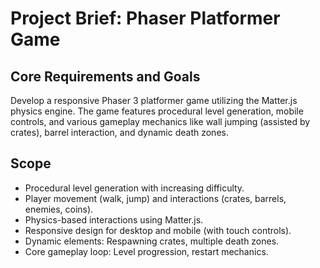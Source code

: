 # Project Brief: Phaser Platformer Game

## Core Requirements and Goals

Develop a responsive Phaser 3 platformer game utilizing the Matter.js physics engine. The game features procedural level generation, mobile controls, and various gameplay mechanics like wall jumping (assisted by crates), barrel interaction, and dynamic death zones.

## Scope

- Procedural level generation with increasing difficulty.
- Player movement (walk, jump) and interactions (crates, barrels, enemies, coins).
- Physics-based interactions using Matter.js.
- Responsive design for desktop and mobile (with touch controls).
- Dynamic elements: Respawning crates, multiple death zones.
- Core gameplay loop: Level progression, restart mechanics.
